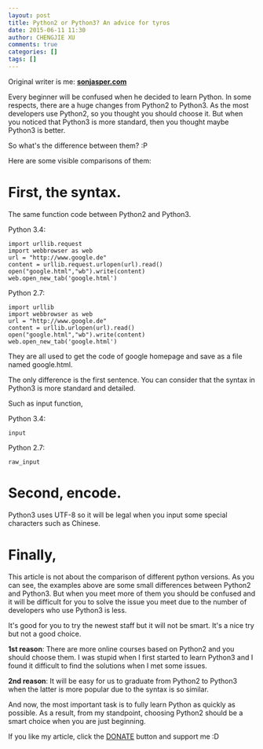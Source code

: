 ```yaml
---
layout: post
title: Python2 or Python3? An advice for tyros
date: 2015-06-11 11:30
author: CHENGJIE XU
comments: true
categories: []
tags: []
---
```


Original writer is me: **[sonjasper.com](https://blog.sonjasper.com/2015/06/11/python2-or-python3-an-advice-for-tyros.html)**

Every beginner will be confused when he decided to learn Python. In some respects, there are a huge changes from Python2 to Python3. As the most developers use Python2, so you thought you should choose it. But when you noticed that Python3 is more standard, then you thought maybe Python3 is better.

So what's the difference between them? :P

Here are some visible comparisons of them:

# First, the syntax.

The same function code between Python2 and Python3.

Python 3.4:

    import urllib.request
    import webbrowser as web
    url = "http://www.google.de"
    content = urllib.request.urlopen(url).read()
    open("google.html","wb").write(content)
    web.open_new_tab('google.html')

Python 2.7:

    import urllib
    import webbrowser as web
    url = "http://www.google.de"
    content = urllib.urlopen(url).read()
    open("google.html","wb").write(content)
    web.open_new_tab('google.html')

They are all used to get the code of google homepage and save as a file named google.html.

The only difference is the first sentence. You can consider that the syntax in Python3 is more standard and detailed.

Such as input function,

Python 3.4:

    input

Python 2.7:

    raw_input

# Second, encode.

Python3 uses UTF-8 so it will be legal when you input some special characters such as Chinese.

# Finally,

This article is not about the comparison of different python versions. As you can see, the examples above are some small differences between Python2 and Python3. But when you meet more of them you should be confused and it will be difficult for you to solve the issue you meet due to the number of developers who use Python3 is less.

It's good for you to try the newest staff but it will not be smart. It's a nice try but not a good choice.

**1st reason**: There are more online courses based on Python2 and you should choose them. I was stupid when I first started to learn Python3 and I found it difficult to find the solutions when I met some issues.

**2nd reason**: It will be easy for us to graduate from Python2 to Python3 when the latter is more popular due to the syntax is so similar.

And now, the most important task is to fully learn Python as quickly as possible. As a result, from my standpoint, choosing Python2 should be a smart choice when you are just beginning.

If you like my article, click the [DONATE](https://www.paypal.com/cgi-bin/webscr?cmd=_s-xclick&hosted_button_id=ZK2HJKF2RFMWA) button and support me :D
